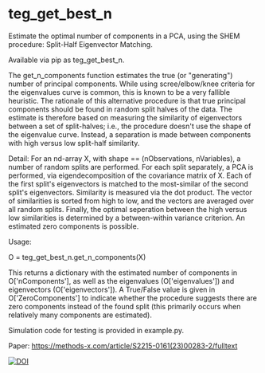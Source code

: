 # teg_get_best_n
Estimate the optimal number of components in a PCA, using the SHEM procedure: Split-Half Eigenvector Matching.

Available via pip as teg_get_best_n.

The get_n_components function estimates the true (or "generating") number of principal components. While using scree/elbow/knee criteria for the eigenvalues curve is common, this is known to be a very fallible heuristic. The rationale of this alternative procedure is that true principal components should be found in random split halves of the data. The estimate is therefore based on measuring the similarity of eigenvectors between a set of split-halves; i.e., the procedure doesn't use the shape of the eigenvalue curve. Instead, a separation is made between components with high versus low split-half similarity.

Detail: For an nd-array X, with shape == (nObservations, nVariables), a number of random splits are performed. For each split separately, a PCA is performed, via eigendecomposition of the covariance matrix of X. Each of the first split's eigenvectors is matched to the most-similar of the second split's eigenvectors. Similarity is measured via the dot product. The vector of similarities is sorted from high to low, and the vectors are averaged over all random splits. Finally, the optimal seperation between the high versus low similarities is determined by a between-within variance criterion. An estimated zero components is possible.

Usage:

O = teg_get_best_n.get_n_components(X)

This returns a dictionary with the estimated number of components in O['nComponents'], as well as the eigenvalues (O['eigenvalues']) and eigenvectors (O['eigenvectors']). A True/False value is given in O['ZeroComponents'] to indicate whether the procedure suggests there are zero components instead of the found split (this primarily occurs when relatively many components are estimated).

Simulation code for testing is provided in example.py.

Paper: https://methods-x.com/article/S2215-0161(23)00283-2/fulltext

[![DOI](https://zenodo.org/badge/621991078.svg)](https://zenodo.org/badge/latestdoi/621991078)
